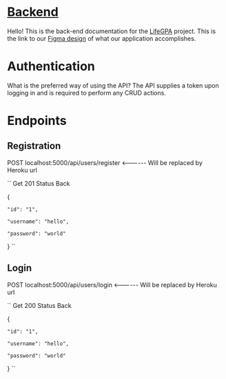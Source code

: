 # [Backend](https://github.com/pintereach-bw/Backend)
Hello! This is the back-end documentation for the [LifeGPA](https://github.com/Buildweek-LifeGPA) project. This is the link to our [Figma design](https://www.figma.com/file/K5NaKl98e0gOLYEOVpOprmKE/V01?node-id=0%3A1) of what our application accomplishes.

# Authentication  

What is the preferred way of using the API? The API supplies a token upon logging in and is required to perform any CRUD actions.

# Endpoints  

## Registration
POST localhost:5000/api/users/register <------ Will be replaced by Heroku url

``
Get 201 Status Back  

{  

    "id": "1",  

    "username": "hello",  

    "password": "world"  

}
``

## Login
POST localhost:5000/api/users/login <------ Will be replaced by Heroku url

``
Get 200 Status Back  

{  

    "id": "1",  

    "username": "hello",  

    "password": "world"  

}
``
